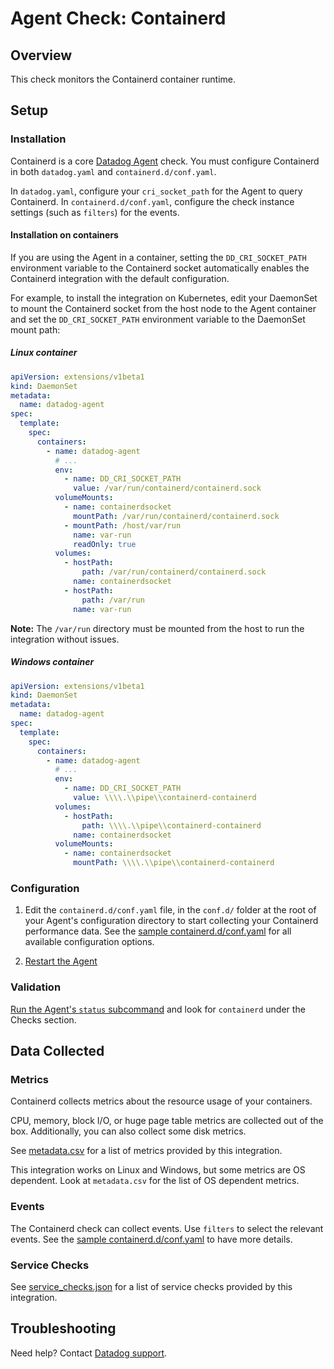 # Agent Check: Containerd

## Overview

This check monitors the Containerd container runtime.

## Setup

### Installation

Containerd is a core [Datadog Agent][1] check. You must configure Containerd in both `datadog.yaml` and `containerd.d/conf.yaml`.

In `datadog.yaml`, configure your `cri_socket_path` for the Agent to query Containerd. In `containerd.d/conf.yaml`, configure the check instance settings (such as `filters`) for the events.

#### Installation on containers

If you are using the Agent in a container, setting the `DD_CRI_SOCKET_PATH` environment variable to the Containerd socket automatically enables the Containerd integration with the default configuration.

For example, to install the integration on Kubernetes, edit your DaemonSet to mount the Containerd socket from the host node to the Agent container and set the `DD_CRI_SOCKET_PATH` environment variable to the DaemonSet mount path:

<!-- xxx tabs xxx -->
<!-- xxx tab "Linux container" xxx -->

##### Linux container

```yaml
apiVersion: extensions/v1beta1
kind: DaemonSet
metadata:
  name: datadog-agent
spec:
  template:
    spec:
      containers:
        - name: datadog-agent
          # ...
          env:
            - name: DD_CRI_SOCKET_PATH
              value: /var/run/containerd/containerd.sock
          volumeMounts:
            - name: containerdsocket
              mountPath: /var/run/containerd/containerd.sock
            - mountPath: /host/var/run
              name: var-run
              readOnly: true
          volumes:
            - hostPath:
                path: /var/run/containerd/containerd.sock
              name: containerdsocket
            - hostPath:
                path: /var/run
              name: var-run
```

**Note:** The `/var/run` directory must be mounted from the host to run the integration without issues.

<!-- xxz tab xxx -->
<!-- xxx tab "Windows Container" xxx -->

##### Windows container

```yaml
apiVersion: extensions/v1beta1
kind: DaemonSet
metadata:
  name: datadog-agent
spec:
  template:
    spec:
      containers:
        - name: datadog-agent
          # ...
          env:
            - name: DD_CRI_SOCKET_PATH
              value: \\\\.\\pipe\\containerd-containerd
          volumes:
            - hostPath:
                path: \\\\.\\pipe\\containerd-containerd
              name: containerdsocket
          volumeMounts:
            - name: containerdsocket
              mountPath: \\\\.\\pipe\\containerd-containerd
```

<!-- xxz tab xxx -->
<!-- xxz tabs xxx -->

### Configuration

1. Edit the `containerd.d/conf.yaml` file, in the `conf.d/` folder at the root of your Agent's configuration directory to start collecting your Containerd performance data. See the [sample containerd.d/conf.yaml][2] for all available configuration options.

2. [Restart the Agent][3]

### Validation

[Run the Agent's `status` subcommand][4] and look for `containerd` under the Checks section.

## Data Collected

### Metrics

Containerd collects metrics about the resource usage of your containers.

CPU, memory, block I/O, or huge page table metrics are collected out of the box. Additionally, you can also collect some disk metrics.

See [metadata.csv][5] for a list of metrics provided by this integration.

This integration works on Linux and Windows, but some metrics are OS dependent. Look at `metadata.csv` for the list of OS dependent metrics. 
 
### Events

The Containerd check can collect events. Use `filters` to select the relevant events. See the [sample containerd.d/conf.yaml][2] to have more details.

### Service Checks

See [service_checks.json][6] for a list of service checks provided by this integration.

## Troubleshooting

Need help? Contact [Datadog support][3].


[1]: https://app.khulnasoft.com/account/settings/agent/latest
[2]: https://github.com/KhulnaSoft/datadog-agent/blob/master/cmd/agent/dist/conf.d/containerd.d/conf.yaml.default
[3]: https://docs.khulnasoft.com/help/
[4]: https://docs.khulnasoft.com/agent/guide/agent-commands/#start-stop-and-restart-the-agent
[5]: https://github.com/KhulnaSoft/integrations-core/blob/master/containerd/metadata.csv
[6]: https://github.com/KhulnaSoft/integrations-core/blob/master/containerd/assets/service_checks.json
